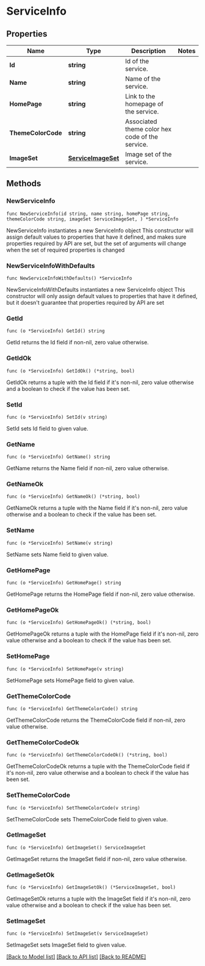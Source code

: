 # ServiceInfo

## Properties

Name | Type | Description | Notes
------------ | ------------- | ------------- | -------------
**Id** | **string** | Id of the service. | 
**Name** | **string** | Name of the service. | 
**HomePage** | **string** | Link to the homepage of the service. | 
**ThemeColorCode** | **string** | Associated theme color hex code of the service. | 
**ImageSet** | [**ServiceImageSet**](ServiceImageSet.md) | Image set of the service. | 

## Methods

### NewServiceInfo

`func NewServiceInfo(id string, name string, homePage string, themeColorCode string, imageSet ServiceImageSet, ) *ServiceInfo`

NewServiceInfo instantiates a new ServiceInfo object
This constructor will assign default values to properties that have it defined,
and makes sure properties required by API are set, but the set of arguments
will change when the set of required properties is changed

### NewServiceInfoWithDefaults

`func NewServiceInfoWithDefaults() *ServiceInfo`

NewServiceInfoWithDefaults instantiates a new ServiceInfo object
This constructor will only assign default values to properties that have it defined,
but it doesn't guarantee that properties required by API are set

### GetId

`func (o *ServiceInfo) GetId() string`

GetId returns the Id field if non-nil, zero value otherwise.

### GetIdOk

`func (o *ServiceInfo) GetIdOk() (*string, bool)`

GetIdOk returns a tuple with the Id field if it's non-nil, zero value otherwise
and a boolean to check if the value has been set.

### SetId

`func (o *ServiceInfo) SetId(v string)`

SetId sets Id field to given value.


### GetName

`func (o *ServiceInfo) GetName() string`

GetName returns the Name field if non-nil, zero value otherwise.

### GetNameOk

`func (o *ServiceInfo) GetNameOk() (*string, bool)`

GetNameOk returns a tuple with the Name field if it's non-nil, zero value otherwise
and a boolean to check if the value has been set.

### SetName

`func (o *ServiceInfo) SetName(v string)`

SetName sets Name field to given value.


### GetHomePage

`func (o *ServiceInfo) GetHomePage() string`

GetHomePage returns the HomePage field if non-nil, zero value otherwise.

### GetHomePageOk

`func (o *ServiceInfo) GetHomePageOk() (*string, bool)`

GetHomePageOk returns a tuple with the HomePage field if it's non-nil, zero value otherwise
and a boolean to check if the value has been set.

### SetHomePage

`func (o *ServiceInfo) SetHomePage(v string)`

SetHomePage sets HomePage field to given value.


### GetThemeColorCode

`func (o *ServiceInfo) GetThemeColorCode() string`

GetThemeColorCode returns the ThemeColorCode field if non-nil, zero value otherwise.

### GetThemeColorCodeOk

`func (o *ServiceInfo) GetThemeColorCodeOk() (*string, bool)`

GetThemeColorCodeOk returns a tuple with the ThemeColorCode field if it's non-nil, zero value otherwise
and a boolean to check if the value has been set.

### SetThemeColorCode

`func (o *ServiceInfo) SetThemeColorCode(v string)`

SetThemeColorCode sets ThemeColorCode field to given value.


### GetImageSet

`func (o *ServiceInfo) GetImageSet() ServiceImageSet`

GetImageSet returns the ImageSet field if non-nil, zero value otherwise.

### GetImageSetOk

`func (o *ServiceInfo) GetImageSetOk() (*ServiceImageSet, bool)`

GetImageSetOk returns a tuple with the ImageSet field if it's non-nil, zero value otherwise
and a boolean to check if the value has been set.

### SetImageSet

`func (o *ServiceInfo) SetImageSet(v ServiceImageSet)`

SetImageSet sets ImageSet field to given value.



[[Back to Model list]](../README.md#documentation-for-models) [[Back to API list]](../README.md#documentation-for-api-endpoints) [[Back to README]](../README.md)


